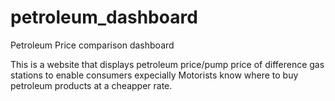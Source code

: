 # petroleum_dashboard
Petroleum Price comparison dashboard

This is a website that displays petroleum price/pump price of difference gas stations to enable 
consumers expecially Motorists know where to buy petroleum products at a cheapper rate.
